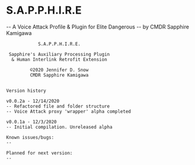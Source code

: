# S.A.P.P.H.I.R.E
-- A Voice Attack Profile & Plugin for Elite Dangerous
-- by CMDR Sapphire Kamigawa


                S.A.P.P.H.I.R.E.

     Sapphire's Auxiliary Processing Plugin
      & Human Interlink Retrofit Extension 

             ©2020 Jennifer D. Snow
             CMDR Sapphire Kamigawa


    Version history

    v0.0.2a - 12/14/2020
    -- Refactored file and folder structure
    -- Voice Attack proxy 'wrapper' alpha completed

    v0.0.1a - 12/3/2020
    -- Initial compilation. Unreleased alpha

    Known issues/bugs:
    -- 

    Planned for next version:
    -- 
